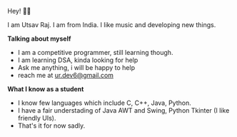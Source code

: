 Hey! 🙋🏾‍

I am Utsav Raj.
I am from India. I like music and developing new things.

**Talking about myself**

 - I am a competitive programmer, still learning though.
 - I am learning DSA, kinda looking for help
 - Ask me anything, i will be happy to help
 - reach me at ur.dev6@gmail.com
 
**What I know as a student**

 - I know few languages which include C, C++, Java, Python.
 - I have a fair understading of Java AWT and Swing,
   Python Tkinter (I like friendly UIs).
 - That's it for now sadly.
